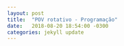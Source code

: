 ```yaml
---
layout: post
title:  "POV rotativo - Programação"
date:   2018-08-20 18:54:00 -0300
categories: jekyll update
---
```



[jekyll-docs]: http://jekyllrb.com/docs/home
[jekyll-gh]:   https://github.com/jekyll/jekyll
[jekyll-talk]: https://talk.jekyllrb.com/
